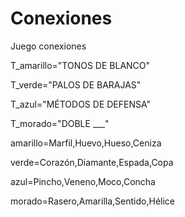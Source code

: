 
# Conexiones
Juego conexiones

T_amarillo="TONOS DE BLANCO"

T_verde="PALOS DE BARAJAS"

T_azul="MÉTODOS DE DEFENSA"

T_morado="DOBLE ___"

amarillo=Marfil,Huevo,Hueso,Ceniza

verde=Corazón,Diamante,Espada,Copa

azul=Pincho,Veneno,Moco,Concha

morado=Rasero,Amarilla,Sentido,Hélice